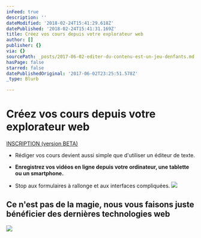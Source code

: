 ```yaml
---
inFeed: true
description: ''
dateModified: '2018-02-24T15:41:29.618Z'
datePublished: '2018-02-24T15:41:31.169Z'
title: Créez vos cours depuis votre explorateur web
author: []
publisher: {}
via: {}
sourcePath: _posts/2017-06-02-editer-du-contenu-est-un-jeu-denfants.md
hasPage: false
starred: false
datePublishedOriginal: '2017-06-02T23:25:51.578Z'
_type: Blurb

---
```

# **Créez vos cours depuis votre explorateur web**
[INSCRIPTION (version BETA)][0]

* Rédiger vos cours devient aussi simple que d'utiliser un éditeur de texte.

* **Enregistrez vos vidéos en ligne depuis votre ordinateur, une tablette ou un smartphone.**

* Stop aux formulaires à rallonge et aux interfaces compliquées.
![](https://the-grid-user-content.s3-us-west-2.amazonaws.com/318d78ba-84c8-46b2-9480-ec84c9b4765b.png)

## **Ce n'est pas de la magie, nous vous faisons juste bénéficier des dernières technologies web**
![](https://the-grid-user-content.s3-us-west-2.amazonaws.com/74e06b09-04f4-4f95-ae22-e65a4696d8f3.gif)

[0]: https://go.crisp.chat/chat/embed/?website_id=903a424d-9434-4960-b384-dadb0ceaf312